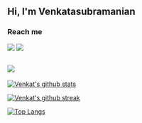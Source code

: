 ## Hi, I'm Venkatasubramanian

### Reach me

[![](https://img.shields.io/badge/linkedin-%230077B5.svg?&style=for-the-badge&logo=linkedin&logoColor=white0e76a8)](https://www.linkedin.com/in/rvsp/)
[![](https://img.shields.io/badge/twitter-%230077B5.svg?&style=for-the-badge&logo=twitter&logoColor=white&color=00acee)](https://twitter.com/rvsp_i) 


![](https://komarev.com/ghpvc/?username=rvsp&style=flat-square&label=PROFILE+VIEWS)
---

[![Venkat's github stats](https://github-readme-stats.vercel.app/api?username=rvsp&show_icons=true&hide_border=true&theme=radical)](https://github.com/rvsp/)

[![Venkat's github streak](https://github-readme-streak-stats.herokuapp.com/?user=rvsp&theme=radical)](https://github.com/rvsp/)

[![Top Langs](https://github-readme-stats.vercel.app/api/top-langs/?username=rvsp&layout=compact&theme=radical&langs_count=6)](https://github.com/rvsp/)





